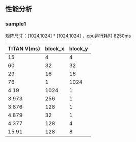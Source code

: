 

## 性能分析
### sample1
矩阵尺寸：[1024,1024] * [1024,1024] ，cpu运行耗时 8250ms

| TITAN V(ms) | block_x | block_y |  
| ----------- |-------- |-------- |
| 15          | 4       | 4       |
| 60          | 32      | 32      |
| 29          | 16      | 16      |
| 76          | 1       | 1024    |
| 4.19        | 1024    | 1       |
| 3.973       | 256     | 1       |
| 3.876       | 128     | 1       |
| 4.879       | 32      | 1       |
| 4.377       | 128     | 4       |
| 15.91       | 128     | 8       |


